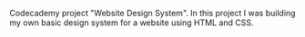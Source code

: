 Codecademy project "Website Design System".
In this project I was building my own basic design system for a website using HTML and CSS.